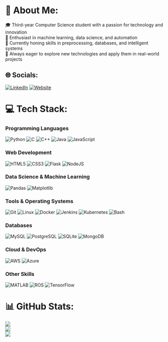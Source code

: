 # 💫 About Me:
🎓 Third-year Computer Science student with a passion for technology and innovation<br>
🌌 Enthusiast in machine learning, data science, and automation<br>
💼 Currently honing skills in preprocessing, databases, and intelligent systems<br>
🚀 Always eager to explore new technologies and apply them in real-world projects<br>

## 🌐 Socials:
[![LinkedIn](https://img.shields.io/badge/LinkedIn-%230077B5.svg?logo=linkedin&logoColor=white)](https://www.linkedin.com/in/bretta/) [![Website](https://img.shields.io/badge/Website-%230077B5.svg?logo=internet&logoColor=white)](https://brettadams0.github.io/) 

# 💻 Tech Stack:
### Programming Languages
![Python](https://img.shields.io/badge/python-3670A0?style=for-the-badge&logo=python&logoColor=ffdd54) ![C](https://img.shields.io/badge/c-%2300599C.svg?style=for-the-badge&logo=c&logoColor=white) ![C++](https://img.shields.io/badge/c++-%2300599C.svg?style=for-the-badge&logo=c%2B%2B&logoColor=white) ![Java](https://img.shields.io/badge/java-%23ED8B00.svg?style=for-the-badge&logo=openjdk&logoColor=white) ![JavaScript](https://img.shields.io/badge/javascript-%23323330.svg?style=for-the-badge&logo=javascript&logoColor=%23F7DF1E)

### Web Development
![HTML5](https://img.shields.io/badge/html5-%23E34F26.svg?style=for-the-badge&logo=html5&logoColor=white) ![CSS3](https://img.shields.io/badge/css3-%231572B6.svg?style=for-the-badge&logo=css3&logoColor=white) ![Flask](https://img.shields.io/badge/flask-%23000.svg?style=for-the-badge&logo=flask&logoColor=white) ![NodeJS](https://img.shields.io/badge/node.js-6DA55F?style=for-the-badge&logo=node.js&logoColor=white)

### Data Science & Machine Learning
![Pandas](https://img.shields.io/badge/pandas-%23150458.svg?style=for-the-badge&logo=pandas&logoColor=white) ![Matplotlib](https://img.shields.io/badge/Matplotlib-%23ffffff.svg?style=for-the-badge&logo=Matplotlib&logoColor=black)

### Tools & Operating Systems
![Git](https://img.shields.io/badge/Git-fc6d26?style=for-the-badge&logo=git&logoColor=white) ![Linux](https://img.shields.io/badge/Linux-FCC624?style=for-the-badge&logo=linux&logoColor=black) ![Docker](https://img.shields.io/badge/Docker-%230db7ed.svg?style=for-the-badge&logo=docker&logoColor=white) ![Jenkins](https://img.shields.io/badge/Jenkins-%232C5263.svg?style=for-the-badge&logo=Jenkins&logoColor=white) ![Kubernetes](https://img.shields.io/badge/Kubernetes-%23326ce5.svg?style=for-the-badge&logo=Kubernetes&logoColor=white) ![Bash](https://img.shields.io/badge/bash-%23121011.svg?style=for-the-badge&logo=gnu-bash&logoColor=white)

### Databases
![MySQL](https://img.shields.io/badge/mysql-%2300f.svg?style=for-the-badge&logo=mysql&logoColor=white) ![PostgreSQL](https://img.shields.io/badge/postgresql-%23316192.svg?style=for-the-badge&logo=postgresql&logoColor=white) ![SQLite](https://img.shields.io/badge/sqlite-%2307405e.svg?style=for-the-badge&logo=sqlite&logoColor=white) ![MongoDB](https://img.shields.io/badge/MongoDB-%234ea94b.svg?style=for-the-badge&logo=mongodb&logoColor=white)

### Cloud & DevOps
![AWS](https://img.shields.io/badge/Amazon_AWS-%23232F3E.svg?style=for-the-badge&logo=amazon-aws&logoColor=white) ![Azure](https://img.shields.io/badge/Microsoft_Azure-%230072C6.svg?style=for-the-badge&logo=microsoft-azure&logoColor=white)

### Other Skills
![MATLAB](https://img.shields.io/badge/MATLAB-%23FF9700.svg?style=for-the-badge&logo=mathworks&logoColor=white) ![ROS](https://img.shields.io/badge/ROS-%231572B6.svg?style=for-the-badge&logo=ROS&logoColor=white) ![TensorFlow](https://img.shields.io/badge/TensorFlow-%23FF6F00.svg?style=for-the-badge&logo=TensorFlow&logoColor=white)

# 📊 GitHub Stats:
![](https://github-readme-stats.vercel.app/api?username=brettadams0&theme=nightowl&hide_border=false&include_all_commits=false&count_private=false)<br/>
![](https://github-readme-streak-stats.herokuapp.com/?user=brettadams0&theme=nightowl&hide_border=false)<br/>
![](https://github-readme-stats.vercel.app/api/top-langs/?username=brettadams0&theme=nightowl&hide_border=false&include_all_commits=false&count_private=false&layout=compact)
